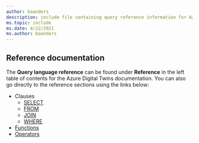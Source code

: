 ```yaml
---
author: baanders
description: include file containing query reference information for Azure Digital Twins
ms.topic: include
ms.date: 4/22/2021
ms.author: baanders
---
```


## Reference documentation

The **Query language reference** can be found under **Reference** in the left table of contents for the Azure Digital Twins documentation. You can also go directly to the reference sections using the links below:
* Clauses
    * [SELECT](../articles/digital-twins/reference-query-clause-select.md)
    * [FROM](../articles/digital-twins/reference-query-clause-from.md)
    * [JOIN](../articles/digital-twins/reference-query-clause-join.md)
    * [WHERE](../articles/digital-twins/reference-query-clause-where.md)
* [Functions](../articles/digital-twins/reference-query-functions.md)
* [Operators](../articles/digital-twins/reference-query-operators.md)
